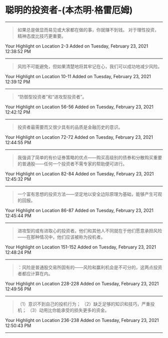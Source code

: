 # 聪明的投资者-(本杰明·格雷厄姆)

---

> 如果总是做显而易见或大家都在做的事，你就赚不到钱。 对于理性投资，精神态度比技巧更重要。

Your Highlight on Location 2-3 Added on Tuesday, February 23, 2021 12:38:52 PM

---

> 风险不可能避免，但如果清楚地将其牢记在心，我们可以成功地减少风险。

Your Highlight on Location 10-11 Added on Tuesday, February 23, 2021 12:39:12 PM

---

> “防御型投资者”和“进攻型投资者”。

Your Highlight on Location 56-56 Added on Tuesday, February 23, 2021 12:42:12 PM

---

> 投资者最需要而又很少具有的品质是金融历史的意识。

Your Highlight on Location 72-72 Added on Tuesday, February 23, 2021 12:44:55 PM

---

> 我强调了简单的有价证券策略的优点——购买高级别的债券和分散购买重要的普通股——任何一个投资者不需专家的帮助便可进行。

Your Highlight on Location 82-84 Added on Tuesday, February 23, 2021 12:45:32 PM

---

> 一个富有思想的投资方法——坚定地以安全边际原理为基础，能够产生可观的回报。

Your Highlight on Location 86-87 Added on Tuesday, February 23, 2021 12:45:44 PM

---

> 进攻型的或有进取心的投资者。他们和其他人不同就在于他们愿意承担风险——在那种情况中，他们应该被称为投机者。

Your Highlight on Location 151-152 Added on Tuesday, February 23, 2021 12:48:24 PM

---

> ：风险是普通股交易所固有的——风险和赢利机会是不可分的，这两点投资者都应计算在内。

Your Highlight on Location 228-228 Added on Tuesday, February 23, 2021 12:49:56 PM

---

> （1）意识不到自己的投机行为； （2）缺乏足够的知识和技巧，严重投机； （3）动用比你能承受的损失更多的资金。

Your Highlight on Location 236-238 Added on Tuesday, February 23, 2021 12:50:43 PM

---

